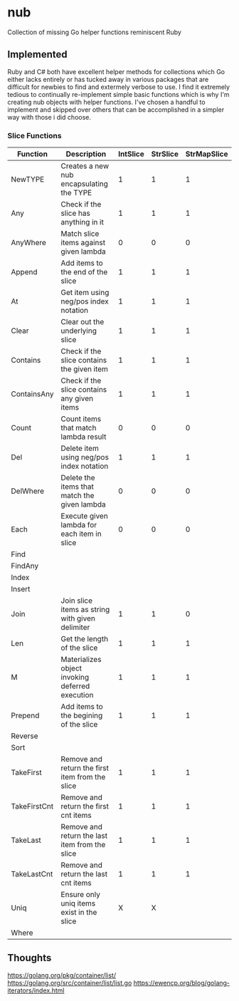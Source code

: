 # nub
Collection of missing Go helper functions reminiscent Ruby

## Implemented
Ruby and C# both have excellent helper methods for collections which Go either lacks entirely
or has tucked away in various packages that are difficult for newbies to find and extermely
verbose to use.  I find it extremely tedious to continually re-implement simple basic functions
which is why I'm creating nub objects with helper functions. I've chosen a handful to implement
and skipped over others that can be accomplished in a simpler way with those i did choose.

### Slice Functions
| Function     | Description                                     | IntSlice | StrSlice | StrMapSlice |
| ------------ | ----------------------------------------------- | -------- | -------- | ----------- |
| NewTYPE      | Creates a new nub encapsulating the TYPE        | 1        | 1        | 1           |
| Any          | Check if the slice has anything in it           | 1        | 1        | 1           |
| AnyWhere     | Match slice items against given lambda          | 0        | 0        | 0           |
| Append       | Add items to the end of the slice               | 1        | 1        | 1           |
| At           | Get item using neg/pos index notation           | 1        | 1        | 1           |
| Clear        | Clear out the underlying slice                  | 1        | 1        | 1           |
| Contains     | Check if the slice contains the given item      | 1        | 1        | 1           |
| ContainsAny  | Check if the slice contains any given items     | 1        | 1        | 1           |
| Count        | Count items that match lambda result            | 0        | 0        | 0           |
| Del          | Delete item using neg/pos index notation        | 1        | 1        | 1           |
| DelWhere     | Delete the items that match the given lambda    | 0        | 0        | 0           |
| Each         | Execute given lambda for each item in slice     | 0        | 0        | 0           |
| Find         |             |          |          |             |
| FindAny      |             |          |          |             |
| Index        |             |          |          |             |
| Insert       |             |          |          |             |
| Join         | Join slice items as string with given delimiter | 1        | 1        | 0           |
| Len          | Get the length of the slice                     | 1        | 1        | 1           |
| M            | Materializes object invoking deferred execution | 1        | 1        | 1           |
| Prepend      | Add items to the begining of the slice          | 1        | 1        | 1           |
| Reverse      |             |          |          |             |
| Sort         |             |          |          |             |
| TakeFirst    | Remove and return the first item from the slice | 1        | 1        | 1           |
| TakeFirstCnt | Remove and return the first cnt items           | 1        | 1        | 1           |
| TakeLast     | Remove and return the last item from the slice  | 1        | 1        | 1           |
| TakeLastCnt  | Remove and return the last cnt items            | 1        | 1        | 1           |
| Uniq         | Ensure only uniq items exist in the slice       | X        | X        |             |
| Where        |             |          |          |             |

## Thoughts
https://golang.org/pkg/container/list/
https://golang.org/src/container/list/list.go
https://ewencp.org/blog/golang-iterators/index.html